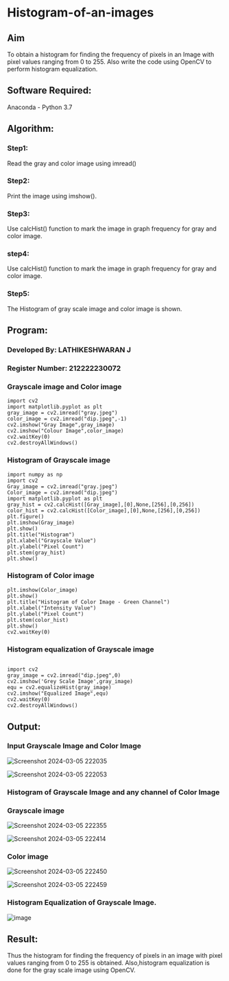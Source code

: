 # Histogram-of-an-images
## Aim
To obtain a histogram for finding the frequency of pixels in an Image with pixel values ranging from 0 to 255. Also write the code using OpenCV to perform histogram equalization.

## Software Required:
Anaconda - Python 3.7

## Algorithm:
### Step1:
Read the gray and color image using imread()

### Step2:
Print the image using imshow().



### Step3:
Use calcHist() function to mark the image in graph frequency for gray and color image.

### step4:
Use calcHist() function to mark the image in graph frequency for gray and color image.

### Step5:
The Histogram of gray scale image and color image is shown.


## Program:

### Developed By: LATHIKESHWARAN J
### Register Number: 212222230072

### Grayscale image and Color image
```
import cv2
import matplotlib.pyplot as plt
gray_image = cv2.imread("gray.jpeg")
color_image = cv2.imread("dip.jpeg",-1)
cv2.imshow("Gray Image",gray_image)
cv2.imshow("Colour Image",color_image)
cv2.waitKey(0)
cv2.destroyAllWindows()
```
### Histogram of Grayscale image 
```
import numpy as np
import cv2
Gray_image = cv2.imread("gray.jpeg")
Color_image = cv2.imread("dip.jpeg")
import matplotlib.pyplot as plt
gray_hist = cv2.calcHist([Gray_image],[0],None,[256],[0,256])
color_hist = cv2.calcHist([Color_image],[0],None,[256],[0,256])
plt.figure()
plt.imshow(Gray_image)
plt.show()
plt.title("Histogram")
plt.xlabel("Grayscale Value")
plt.ylabel("Pixel Count")
plt.stem(gray_hist)
plt.show()
```
### Histogram of Color image
```
plt.imshow(Color_image)
plt.show()
plt.title("Histogram of Color Image - Green Channel")
plt.xlabel("Intensity Value")
plt.ylabel("Pixel Count")
plt.stem(color_hist)
plt.show()
cv2.waitKey(0)
```
### Histogram equalization of Grayscale image
```

import cv2
gray_image = cv2.imread("dip.jpeg",0)
cv2.imshow('Grey Scale Image',gray_image)
equ = cv2.equalizeHist(gray_image)
cv2.imshow("Equalized Image",equ)
cv2.waitKey(0)
cv2.destroyAllWindows()
```


## Output:
### Input Grayscale Image and Color Image
![Screenshot 2024-03-05 222035](https://github.com/LATHIKESHWARAN/Histogram-of-an-images/assets/119393556/40e1b43f-c9c1-4e59-b5f5-8d1aacf42403)

![Screenshot 2024-03-05 222053](https://github.com/LATHIKESHWARAN/Histogram-of-an-images/assets/119393556/0f75d66a-fae8-4e21-9615-e6e4d5c53536)





### Histogram of Grayscale Image and any channel of Color Image
### Grayscale image
![Screenshot 2024-03-05 222355](https://github.com/LATHIKESHWARAN/Histogram-of-an-images/assets/119393556/9523ef5a-5de6-4f63-9261-524738b20392)

![Screenshot 2024-03-05 222414](https://github.com/LATHIKESHWARAN/Histogram-of-an-images/assets/119393556/8737af8c-b435-4c09-aa26-05663f696e2a)





### Color image

![Screenshot 2024-03-05 222450](https://github.com/LATHIKESHWARAN/Histogram-of-an-images/assets/119393556/4eacbe9d-62b2-4fd0-a69f-8be2e2ccc7c6)

![Screenshot 2024-03-05 222459](https://github.com/LATHIKESHWARAN/Histogram-of-an-images/assets/119393556/a8bc4dcc-0ec1-4b7f-9174-4165a572dfe4)

### Histogram Equalization of Grayscale Image.
![image](https://github.com/LATHIKESHWARAN/Histogram-of-an-images/assets/119393556/6d7cc627-2489-43c0-b0de-709fb44a391d)




## Result: 
Thus the histogram for finding the frequency of pixels in an image with pixel values ranging from 0 to 255 is obtained. Also,histogram equalization is done for the gray scale image using OpenCV.
